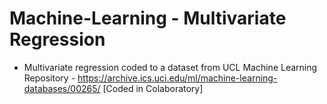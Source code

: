 # Machine-Learning - Multivariate Regression
- Multivariate regression coded to a dataset from UCL Machine Learning Repository -  https://archive.ics.uci.edu/ml/machine-learning-databases/00265/ [Coded in Colaboratory]


